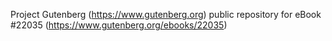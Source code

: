 Project Gutenberg (https://www.gutenberg.org) public repository for eBook #22035 (https://www.gutenberg.org/ebooks/22035)
